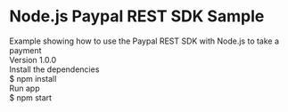 # Node.js Paypal REST SDK Sample
Example showing how to use the Paypal REST SDK with Node.js to take a payment  
Version 1.0.0  
Install the dependencies  
$ npm install  
Run app  
$ npm start  
